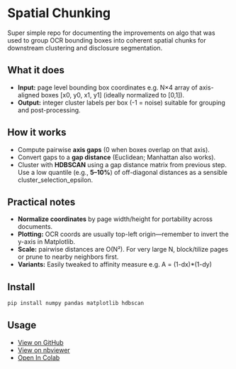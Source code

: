 # Spatial Chunking

Super simple repo for documenting the improvements on algo that was used to group OCR bounding boxes into coherent spatial chunks for downstream clustering and disclosure segmentation.

## What it does
- **Input:** page level bounding box coordinates e.g. N×4 array of axis-aligned boxes [x0, y0, x1, y1] (ideally normalized to [0,1]).
- **Output:** integer cluster labels per box (-1 = noise) suitable for grouping and post-processing.

## How it works
- Compute pairwise **axis gaps** (0 when boxes overlap on that axis).
- Convert gaps to a **gap distance** (Euclidean; Manhattan also works).
- Cluster with **HDBSCAN** using a gap distance matrix from previous step.  
  Use a low quantile (e.g., **5–10%**) of off-diagonal distances as a sensible cluster_selection_epsilon.

## Practical notes
- **Normalize coordinates** by page width/height for portability across documents.
- **Plotting:** OCR coords are usually top-left origin—remember to invert the y-axis in Matplotlib.
- **Scale:** pairwise distances are O(N²). For very large N, block/tilize pages or prune to nearby neighbors first.
- **Variants:** Easily tweaked to affinity measure e.g. A = (1-dx)*(1-dy)

## Install
```bash
pip install numpy pandas matplotlib hdbscan
```

## Usage
- [View on GitHub](https://github.com/donkeyanaphora/SPATIAL_CHUNKING/blob/main/spatial_segmentation.ipynb)
- [View on nbviewer](https://nbviewer.org/github/donkeyanaphora/SPATIAL_CHUNKING/blob/main/spatial_segmentation.ipynb)
- [Open In Colab](https://colab.research.google.com/github/donkeyanaphora/SPATIAL_CHUNKING/blob/main/spatial_segmentation.ipynb)
